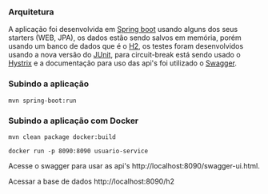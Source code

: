### Arquitetura

A aplicação foi desenvolvida em [Spring boot](https://projects.spring.io/spring-boot/) usando alguns dos seus starters (WEB, JPA), os dados estão sendo salvos em memória, porém usando um banco de dados que é o [H2](http://www.h2database.com/html/main.html), os testes foram desenvolvidos usando a nova versão do [JUnit](http://junit.org/junit5/), para circuit-break está sendo usado o [Hystrix](https://github.com/Netflix/Hystrix/wiki) e a documentação para uso das api's foi utilizado o [Swagger](https://swagger.io/).

### Subindo a aplicação

```
mvn spring-boot:run
```

### Subindo a aplicação com Docker
```
mvn clean package docker:build
```
```
docker run -p 8090:8090 usuario-service
```

Acesse o swagger para usar as api's http://localhost:8090/swagger-ui.html.

Acessar a base de dados http://localhost:8090/h2
